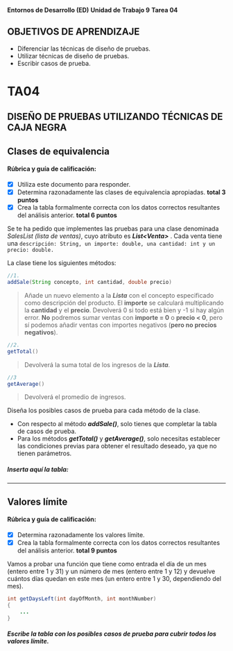 **Entornos de Desarrollo (ED)**
**Unidad de Trabajo 9**
**Tarea 04**

## OBJETIVOS DE APRENDIZAJE

- Diferenciar las técnicas de diseño de pruebas.
- Utilizar técnicas de diseño de pruebas.
- Escribir casos de prueba.


# TA04

## DISEÑO DE PRUEBAS UTILIZANDO TÉCNICAS DE CAJA NEGRA

## Clases de equivalencia

#### Rúbrica y guía de calificación:
- [x] Utiliza este documento para responder.
- [x] Determina razonadamente las clases de equivalencia apropiadas. **total 3 puntos**
- [x] Crea la tabla formalmente correcta con los datos correctos resultantes del análisis anterior. **total 6 puntos**

Se te ha pedido que implementes las pruebas para una clase denominada *SalesList (lista de ventas)*, cuyo atributo es ***List\<Venta\>*** . Cada venta tiene una `descripción: String, un importe: double, una cantidad: int y un precio: double.`

La clase tiene los siguientes métodos:

```java
//1. 
addSale(String concepto, int cantidad, double precio)
```
> Añade un nuevo elemento a la ***Lista*** con el concepto especificado como descripción del producto. El **importe** se calculará multiplicando la **cantidad** y el **precio**. Devolverá 0 si todo está bien y -1 si hay algún error. **No** podremos sumar ventas con **importe = 0** o **precio \< 0**, pero sí podemos añadir ventas con importes negativos (**pero no precios negativos**).

```java
//2.
getTotal()
```
> Devolverá la suma total de los ingresos de la ***Lista***.
```java
//3
getAverage()
```

> Devolverá el promedio de ingresos.

Diseña los posibles casos de prueba para cada método de la clase.
* Con respecto al método ***addSale()***, solo tienes que completar la tabla de casos de prueba.
* Para los métodos ***getTotal()*** y ***getAverage()***, solo necesitas establecer las condiciones previas para obtener el resultado deseado, ya que no tienen parámetros.

##### Inserta aquí la tabla:


----

## Valores límite

#### Rúbrica y guía de calificación:

- [x] Determina razonadamente los valores límite.
- [x] Crea la tabla formalmente correcta con los datos correctos resultantes del análisis anterior. **total 9 puntos**

Vamos a probar una función que tiene como entrada el día de un mes (entero entre 1 y 31) y un número de mes (entero entre 1 y 12) y devuelve cuántos días quedan en este mes (un entero entre 1 y 30, dependiendo del mes).

```java
int getDaysLeft(int dayOfMonth, int monthNumber)
{
    ... 
}
```

##### Escribe la tabla con los posibles casos de prueba para cubrir todos los valores límite.
